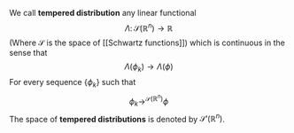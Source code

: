 We call **tempered distribution** any linear functional
$$
\Lambda \colon \mathcal{S}(\mathbb{R}^n) \to \mathbb{R}
$$
(Where $\mathcal{S}$ is the space of [[Schwartz functions]]) which is continuous in the sense that 
$$
\Lambda(\phi_k) \to \Lambda(\phi)
$$
For every sequence  $\{ \phi_k \}$ such that 
$$
\phi_k \mathop{\longrightarrow}^{\mathcal{S}(\mathbb{R}^n)} \phi 
$$
The space of **tempered distributions** is denoted by $\mathcal{S'}(\mathbb{R}^n)$.
